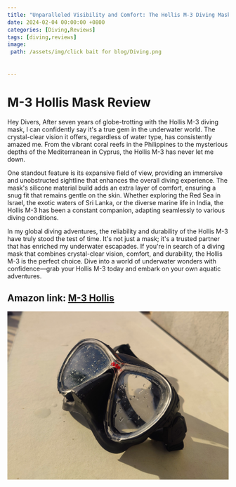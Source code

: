 ```yaml
---
title: "Unparalleled Visibility and Comfort: The Hollis M-3 Diving Mask Chronicles Seven Years of Underwater Excellence"
date: 2024-02-04 00:00:00 +0800
categories: [Diving,Reviews]
tags: [diving,reviews]
image:
 path: /assets/img/click bait for blog/Diving.png


---
```

# M-3 Hollis Mask Review
Hey Divers, After seven years of globe-trotting with the Hollis M-3 diving mask, I can confidently say it's a true gem in the underwater world. The crystal-clear vision it offers, regardless of water type, has consistently amazed me. From the vibrant coral reefs in the Philippines to the mysterious depths of the Mediterranean in Cyprus, the Hollis M-3 has never let me down.

One standout feature is its expansive field of view, providing an immersive and unobstructed sightline that enhances the overall diving experience. The mask's silicone material build adds an extra layer of comfort, ensuring a snug fit that remains gentle on the skin. Whether exploring the Red Sea in Israel, the exotic waters of Sri Lanka, or the diverse marine life in India, the Hollis M-3 has been a constant companion, adapting seamlessly to various diving conditions.

In my global diving adventures, the reliability and durability of the Hollis M-3 have truly stood the test of time. It's not just a mask; it's a trusted partner that has enriched my underwater escapades. If you're in search of a diving mask that combines crystal-clear vision, comfort, and durability, the Hollis M-3 is the perfect choice. Dive into a world of underwater wonders with confidence—grab your Hollis M-3 today and embark on your own aquatic adventures. 
## Amazon link: [M-3 Hollis](https://www.amazon.com/Hollis-M-3-Mask/dp/B00CL8WG6A?th=1&_encoding=UTF8&tag=dorgez06-20&linkCode=ur2&linkId=18233c6d8a7105e682e5e734350be92e&camp=1789&creative=9325)
![my M-3Mask](/assets/img/pictureposts/M-3_hollis.jpg)